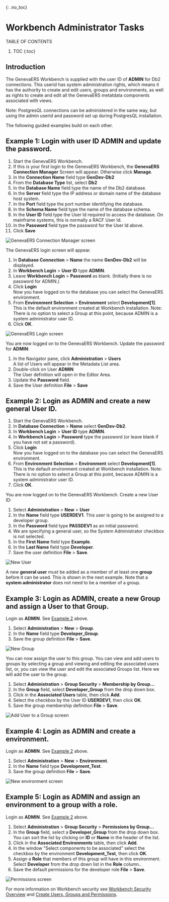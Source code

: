 {: .no_toc}
# Workbench Administrator Tasks  

TABLE OF CONTENTS 
1. TOC
{:toc}  


## Introduction

The GenevaERS Workbench is supplied with the user ID of **ADMIN** for Db2 connections. This userid has system administration rights, which means it has the authority to create and edit users, groups and environments, as well as rights to create and edit all the GenevaERS metatdata components associated with views.

Note: PostgresQL connections can be administered in the same way, but using the admin userid and password set up during PostgresQL installation.  

The following guided examples build on each other.

## Example 1: Login with user ID ADMIN and update the password.

1. Start the GenevaERS Workbench.
2. If this is your first login to the GenevaERS Workbench, the **GenevaERS Connection Manager** Screen will appear. Otherwise click **Manage**.
3. In the **Connection Name** field type **GenDev-Db2**
4. From the **Database Type** list, select **Db2** 
5. In the **Database Name** field type the name of the Db2 database.
5. In the **Server** field type the IP address or domain name of the database host system.
6. In the **Port** field type the port number identifying the database.
7. In the **Schema Name** field type the name of the database schema.
8. In the **User ID** field type the User Id required to access the database. On mainframe systems, this is normally a RACF User Id.
9. In the **Password** field type the password for the User Id above.
10. Click **Save**  

![GenevaERS Connection Manager screen](../../images/ConnManagerEx1.png)

The GenevaERS login screen will appear.

1. In **Database Connection** > **Name** the name **GenDev-Db2** will be displayed.
2. In **Workbench Login** > **User ID** type **ADMIN**. 
3. Leave **Workbench Login** > **Password** as blank. (Initially there is no password for ADMIN.)
4. Click **Login**  
Now you have logged on to the database you can select the GenevaERS environment.
1. From **Environment Selection** > **Environment** select **Development[1]**. This is the default environment created at Workbench installation. 
Note: There is no option to select a Group at this point, because ADMIN is a system administrator user ID.
1. Click **OK**.

![GenevaERS Login screen](../../images/LoginEx1b.png)

You are now logged on to the GenevaERS Workbench. Update the password for **ADMIN**:  
1. In the Navigator pane, click **Administration** > **Users**  
A list of Users will appear in the Metadata List area. 
2. Double-click on User **ADMIN**  
The User definition will open in the Editor Area.
3. Update the **Password** field.
4. Save the User definition **File** > **Save**

## Example 2: Login as ADMIN and create a new general User ID.

1. Start the GenevaERS Workbench.
2. In **Database Connection** > **Name** select **GenDev-Db2**.
3. In **Workbench Login** > **User ID** type **ADMIN**. 
4. In **Workbench Login** > **Password** type the password (or leave blank if you have not set a password).  
5. Click **Login**  
Now you have logged on to the database you can select the GenevaERS environment.
6. From **Environment Selection** > **Environment** select **Development[1]**. This is the default environment created at Workbench installation. 
Note: There is no option to select a Group at this point, because ADMIN is a system administrator user ID.
7. Click **OK**.

You are now logged on to the GenevaERS Workbench. Create a new User ID: 

1. Select **Administration** > **New** > **User** 
2. In the **Name** field type **USERDEV1**. This user is going to be assigned to a developer group.
3. In the **Password** field type **PASSDEV1** as an initial password.
4. We are specifying a general user, so the System Administrator checkbox is not selected.
5. In the **First Name** field type **Example**.
6. In the **Last Name** field type **Developer**.
7. Save the user definition **File** > **Save**.

![New User](../../images/NewUser1.png)

A new **general user** must be added as a member of at least one **group** before it can be used. This is shown in the next example. 
Note that a **system administrator** does not need to be a member of a group.

## Example 3: Login as ADMIN, create a new Group and assign a User to that Group.

Login as **ADMIN**. See [Example 2](#example-2-login-as-admin-and-create-a-new-general-user-id) above.  

1. Select **Administration** > **New** > **Group**. 
2. In the **Name** field type **Developer_Group**.
3. Save the group definition **File** > **Save**.

![New Group](../../images/NewGroup1.png)

You can now assign the user to this group. You can view and add users to groups by selecting a group and viewing and editing the associated users list, or, you can view the user and edit the associated Groups list. Here we will add the user to the group.

1. Select **Administration** > **Group Security** > **Membership by Group...** 
2. In the **Group** field, select **Developer_Group** from the drop down box.
3. Click in the **Associated Users** table, then click **Add**.
5. Select the checkbox by the User ID **USERDEV1**, then click **OK**.
7. Save the group membership definition **File** > **Save**.
   
![Add User to a Group screen](../../images/NewGroupMem2.png)

## Example 4: Login as ADMIN and create a environment.

Login as **ADMIN**. See [Example 2](#example-2-login-as-admin-and-create-a-new-general-user-id) above.  

1. Select **Administration** > **New** > **Environment**. 
2. In the **Name** field type **Development_Test**.
3. Save the group definition **File** > **Save**.

![New environment screen](../../images/NewEnv1.png)

## Example 5: Login as ADMIN and assign an environment to a group with a role.

Login as **ADMIN**. See [Example 2](#example-2-login-as-admin-and-create-a-new-general-user-id) above.  

1. Select **Administration** > **Group Security** > **Permissions by Group...**
2. In the **Group** field, select a **Developer_Group** from the drop down box. You can sort the list by clicking on **ID** or **Name** in the header of the list.
3. Click in the **Associated Environments** table, then click **Add**.
4. In the window "Select components to be associated" select the checkbox by the environment **Development_Test**, then click **OK**.
5. Assign a **Role** that members of this group will have in this environment. Select **Developer** from the drop down list in the **Role** column..
8. Save the default permissions for the developer role **File** > **Save**.

![Permissions screen](../../images/PermissionsDevRole.png)

For more information on Workbench security see [Workbench Security Overview](../SecurityOverview.md) and [Create Users, Groups and Permissions](../MetaData/CreateUsersGroupsPerm.md).
